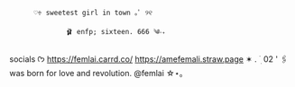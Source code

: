           ♡♱ sweetest girl in town ｡ﾟ ୨୧⠀

                  🩰 enfp; sixteen. 666 ༄‧₊
socials      ᡣ𐭩
     https://femlai.carrd.co/
     https://amefemali.straw.page
     ✶ . ࣪ ׅ 02 ' 🖇️
was born for love and revolution.
@femlai ☆⋆｡
